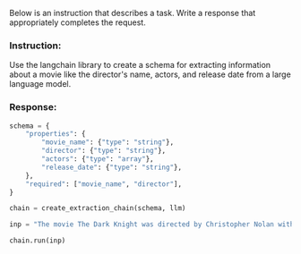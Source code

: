 Below is an instruction that describes a task. Write a response that appropriately completes the request.

### Instruction:
Use the langchain library to create a schema for extracting information about a movie like the director's name, actors, and release date from a large language model.

### Response:
```python
schema = {
    "properties": {
        "movie_name": {"type": "string"},
        "director": {"type": "string"},
        "actors": {"type": "array"},
        "release_date": {"type": "string"},
    },
    "required": ["movie_name", "director"],
}

chain = create_extraction_chain(schema, llm)

inp = "The movie The Dark Knight was directed by Christopher Nolan with actors including Christian Bale, Heath Ledger, and Aaron Eckhart and was released in 2008."

chain.run(inp)
```